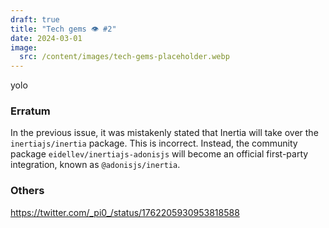 ```yaml
---
draft: true
title: "Tech gems 👁️ #2"
date: 2024-03-01
image:
  src: /content/images/tech-gems-placeholder.webp
---
```


yolo

<!--more-->

### Erratum

In the previous issue, it was mistakenly stated that Inertia will take over the `inertiajs/inertia` package. This is incorrect. Instead, the community package `eidellev/inertiajs-adonisjs` will become an official first-party integration, known as `@adonisjs/inertia`.

### Others
https://twitter.com/_pi0_/status/1762205930953818588
<RichLink href="https://redmonk.com/kholterhoff/2024/02/15/frontend-developers-the-newest-new-kingmakers/" title="front ends are the kings"></RichLink>

<RichLink href="https://stability.ai/news/stable-diffusion-3" title="Stable diffusion 3"></RichLink>
<RichLink href="https://twitter.com/dabit3/status/1760353088253116921" title="react strict dom"></RichLink>
<RichLink href="https://twitter.com/JackEllis/status/1760729220676997243" title="Resend drama"></RichLink>
<RichLink href="https://github.com/boly38/action-umami-report/tree/main" title="umami reporter (also needs article update + comment answer on dev.to)"></RichLink>
<RichLink href="https://www.primefaces.org/blog/introducing-primevue-v3-49-0/" title="tweet primevue last minor of v3 before V4"></RichLink>
<RichLink href="https://twitter.com/atkntepe/status/1761051212093313329" title="tweet primevue tailwind"></RichLink>
<RichLink href="https://dev.to/lambdatest/190-top-laravel-interview-questions-2023-3nog" title="laravel questions"></RichLink>